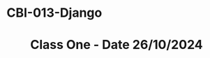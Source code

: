 ﻿# CBI-013-Django

<style>
    .center {
        text-align: center;
    }
</style>

<div class="center">
    <h1>Class One - Date 26/10/2024</h1>
</div>
